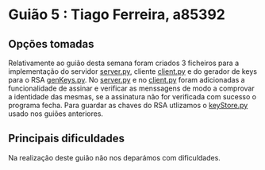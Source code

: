 # Guião 5 : Tiago Ferreira, a85392

## Opções tomadas

Relativamente ao guião desta semana foram criados 3 ficheiros para a implementação do servidor [server.py](https://github.com/uminho-leti-crypto/2122-G02/blob/main/Guioes/G06/server.py), cliente [client.py](https://github.com/uminho-leti-crypto/2122-G02/blob/main/Guioes/G06/client.py) e do gerador de keys para o RSA [genKeys.py](https://github.com/uminho-leti-crypto/2122-G02/blob/main/Guioes/G06/genKeys.py). No [server.py](https://github.com/uminho-leti-crypto/2122-G02/blob/main/Guioes/G06/server.py) e no [client.py](https://github.com/uminho-leti-crypto/2122-G02/blob/main/Guioes/G06/client.py) foram adicionadas a funcionalidade de assinar e verificar as menssagens de modo a comprovar a identidade das mesmas, se a assinatura não for verificada com sucesso o programa fecha. Para guardar as chaves do RSA utlizamos o [keyStore.py](https://github.com/uminho-leti-crypto/2122-G02/blob/main/Guioes/G06/KeyStore.py) usado nos guiões anteriores.

## Principais dificuldades

Na realização deste guião não nos deparámos com dificuldades.
